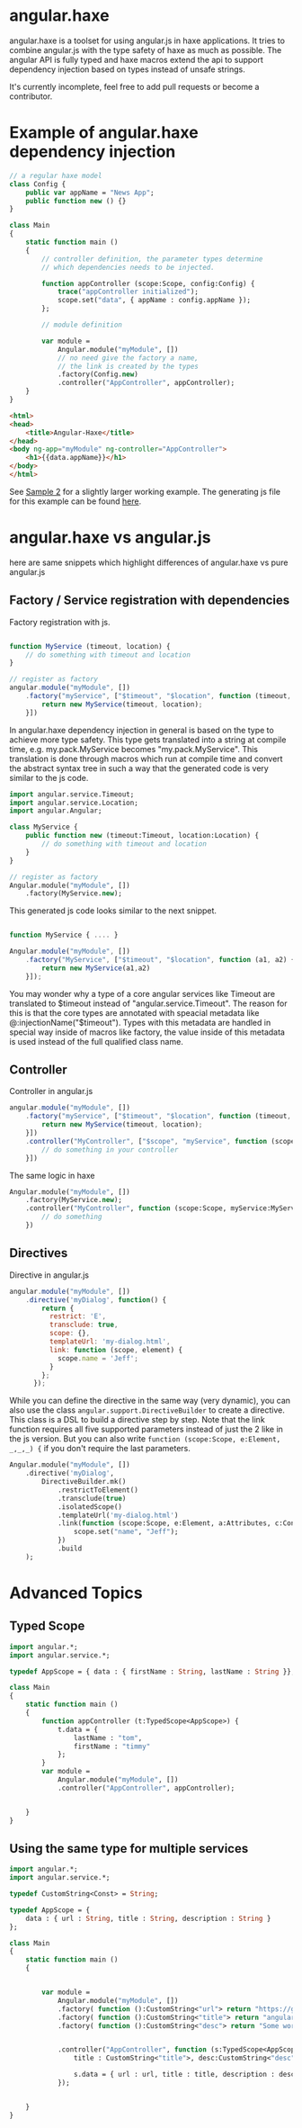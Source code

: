 angular.haxe
============

angular.haxe is a toolset for using angular.js in haxe applications. It tries to combine angular.js with the type safety of haxe as much as possible. The angular API is fully typed and haxe macros extend the api to support dependency injection based on types instead of unsafe strings.

It's currently incomplete, feel free to add pull requests or become a contributor.




# Example of angular.haxe dependency injection

```haxe
// a regular haxe model
class Config {
	public var appName = "News App";
	public function new () {}
}

class Main
{
	static function main ()
	{
		// controller definition, the parameter types determine
		// which dependencies needs to be injected.

		function appController (scope:Scope, config:Config) {
			trace("appController initialized");
			scope.set("data", { appName : config.appName });
		};

		// module definition

		var module =
			Angular.module("myModule", [])
			// no need give the factory a name,
			// the link is created by the types
			.factory(Config.new)
			.controller("AppController", appController);
	}
}
```
```html
<html>
<head>
	<title>Angular-Haxe</title>
</head>
<body ng-app="myModule" ng-controller="AppController">
	<h1>{{data.appName}}</h1>
</body>
</html>
```

See [Sample 2](sample/sample-02) for a slightly larger working example. The generating js file for this example can be found [here](sample/sample-02/bin/main.js).

# angular.haxe vs angular.js

here are same snippets which highlight differences of angular.haxe vs pure angular.js

## Factory / Service registration with dependencies

Factory registration with js.

```js

function MyService (timeout, location) {
	// do something with timeout and location
}

// register as factory
angular.module("myModule", [])
	.factory("myService", ["$timeout", "$location", function (timeout, location) {
		return new MyService(timeout, location);
	}])

```
In angular.haxe dependency injection in general is based on the type to achieve more type safety. This type gets translated into a string at compile time, e.g. my.pack.MyService becomes "my.pack.MyService". This translation is done through macros which run at compile time and convert the abstract syntax tree in such a way that the generated code is very similar to the js code.

```haxe
import angular.service.Timeout;
import angular.service.Location;
import angular.Angular;

class MyService {
	public function new (timeout:Timeout, location:Location) {
		// do something with timeout and location
	}
}

// register as factory
Angular.module("myModule", [])
	.factory(MyService.new);
```
This generated js code looks similar to the next snippet.
```js

function MyService { .... }

Angular.module("myModule", [])
	.factory("MyService", ["$timeout", "$location", function (a1, a2) {
		return new MyService(a1,a2)
	}]);
```

You may wonder why a type of a core angular services like Timeout are translated to $timeout instead of "angular.service.Timeout". The reason for this is that the core types are annotated with speacial metadata like @:injectionName("$timeout"). Types with this metadata are handled in special way inside of macros like factory, the value inside of this metadata is used instead of the full qualified class name.


## Controller

Controller in angular.js

```js
angular.module("myModule", [])
	.factory("myService", ["$timeout", "$location", function (timeout, location) {
		return new MyService(timeout, location);
	}])
	.controller("MyController", ["$scope", "myService", function (scope, myService) {
		// do something in your controller
	}])
```

The same logic in haxe

```haxe
Angular.module("myModule", [])
	.factory(MyService.new);
	.controller("MyController", function (scope:Scope, myService:MyService) {
		// do something
	})
```

## Directives

Directive in angular.js

```js
angular.module("myModule", [])
	.directive('myDialog', function() {
	    return {
	      restrict: 'E',
	      transclude: true,
	      scope: {},
	      templateUrl: 'my-dialog.html',
	      link: function (scope, element) {
	        scope.name = 'Jeff';
	      }
	    };
	  });

```

While you can define the directive in the same way (very dynamic), you can also use the class `angular.support.DirectiveBuilder` to create a directive. This class is a DSL to build a directive step by step. Note that the link function requires all five supported parameters instead of just the 2 like in the js version. But you can also write `function (scope:Scope, e:Element, _,_,_) {` if you don't require the last parameters.

```haxe
Angular.module("myModule", [])
	.directive('myDialog',
		DirectiveBuilder.mk()
			.restrictToElement()
			.transclude(true)
			.isolatedScope()
			.templateUrl('my-dialog.html')
			.link(function (scope:Scope, e:Element, a:Attributes, c:Controller, t:TranscludeFn) {
				scope.set("name", "Jeff");
			})
			.build
	);

```

# Advanced Topics

## Typed Scope

```haxe
import angular.*;
import angular.service.*;

typedef AppScope = { data : { firstName : String, lastName : String }};

class Main
{
	static function main ()
	{
		function appController (t:TypedScope<AppScope>) {
			t.data = {
				lastName : "tom",
				firstName : "timmy"
			};
		}
		var module =
			Angular.module("myModule", [])
			.controller("AppController", appController);


	}
}
```

## Using the same type for multiple services

```haxe
import angular.*;
import angular.service.*;

typedef CustomString<Const> = String;

typedef AppScope = {
	data : { url : String, title : String, description : String }
};

class Main
{
	static function main ()
	{


		var module =
			Angular.module("myModule", [])
			.factory( function ():CustomString<"url"> return "https://github.com/frabbit/angular.haxe")
			.factory( function ():CustomString<"title"> return "angular.haxe")
			.factory( function ():CustomString<"desc"> return "Some words about angular.haxe...")


			.controller("AppController", function (s:TypedScope<AppScope>, url:CustomString<"url">, 
				title : CustomString<"title">, desc:CustomString<"desc">) {

				s.data = { url : url, title : title, description : desc };
			});


	}
}
```

